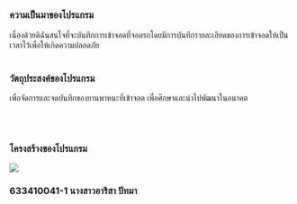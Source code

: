 ## 
### ความเป็นมาของโปรแกรม
เนื่องด้วยดิฉันสนใจที่จะบันทึกการเข้าจอดที่จอดรถโดยมีการบันทึกรายละเอียดของการเข้าจอดให้เป็นเวลาไว้เพื่อให้เกิดความปลอดภัย
<br/><br/>
### วัตถุประสงค์ของโปรแกรม
เพื่อจัดการและจดบันทึกของยานพาหนะที่เข้าจอด เพื่อศึกษาและนำไปพัฒนาในอนาคต

<br/><br/>
### โครงสร้างของโปรแกรม

[![](https://mermaid.ink/img/pako:eNqVkstOwzAQRX_F8ioR6YJtxAbagpB4SUVdRaom9jQY_KjGTgGV_DvOgyqQbpjV-My99njsAxdOIs-50OD9QkFFYArLYjyRaxfs4ms2Y9eOzPlvnjMDyiZpTztBK_Wwx_lq_YcKIN-j7qC-cOhJG51tUwa7EVqJt8SVrygC82glUsaWe7ThkirPMB2ZtAP5H1NT2C7pe2h7GrVw5gMpW7G7hym7IrByiu_j7PQUz512NMULCHhrp_xZmZO81T_W4bThWGjGYx2GP77V8mPnKCRxM7ghJdcK31NWOqePdp5xgxQfU8Z_0FkLHl7QYMHzmErcQq1DwQvbRGm9k7GvpVTBEc-3oD1mHOrgVp9W8DxQjT-i4TsNquYbOVLCOw)](https://mermaid.live/edit#pako:eNqVkstOwzAQRX_F8ioR6YJtxAbagpB4SUVdRaom9jQY_KjGTgGV_DvOgyqQbpjV-My99njsAxdOIs-50OD9QkFFYArLYjyRaxfs4ms2Y9eOzPlvnjMDyiZpTztBK_Wwx_lq_YcKIN-j7qC-cOhJG51tUwa7EVqJt8SVrygC82glUsaWe7ThkirPMB2ZtAP5H1NT2C7pe2h7GrVw5gMpW7G7hym7IrByiu_j7PQUz512NMULCHhrp_xZmZO81T_W4bThWGjGYx2GP77V8mPnKCRxM7ghJdcK31NWOqePdp5xgxQfU8Z_0FkLHl7QYMHzmErcQq1DwQvbRGm9k7GvpVTBEc-3oD1mHOrgVp9W8DxQjT-i4TsNquYbOVLCOw)

### 633410041-1 นางสาวอาริสา ปัทมา
